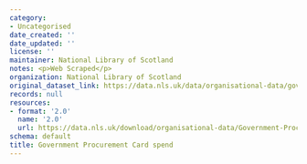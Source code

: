 ```yaml
---
category:
- Uncategorised
date_created: ''
date_updated: ''
license: ''
maintainer: National Library of Scotland
notes: <p>Web Scraped</p>
organization: National Library of Scotland
original_dataset_link: https://data.nls.uk/data/organisational-data/government-procurement-card/
records: null
resources:
- format: '2.0'
  name: '2.0'
  url: https://data.nls.uk/download/organisational-data/Government-Procurement-Card-Spend.zip
schema: default
title: Government Procurement Card spend
---
```

